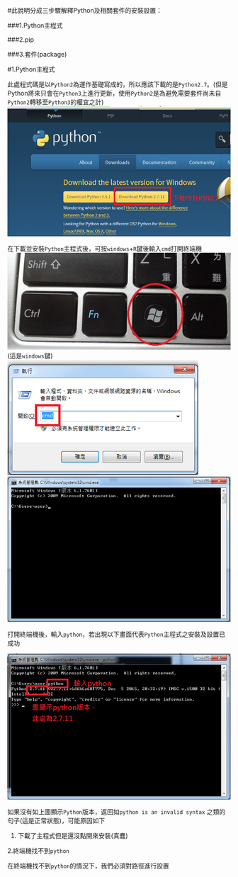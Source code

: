 #此說明分成三步驟解釋Python及相關套件的安裝設置：

###1.Python主程式

###2.pip

###3.套件(package)


#1.Python主程式

此處程式碼是以`Python2`為運作基礎寫成的，所以應該下載的是`Python2.7`。(但是Python將來只會在`Python3`上進行更新，使用`Python2`是為避免需要套件尚未自`Python2`轉移至`Python3`的權宜之計)
![0](https://github.com/otto1994/Readability/blob/master/figure/0.png)

在下載並安裝`Python`主程式後，可按`windows`+`R`鍵後輸入`cmd`打開終端機
![1](https://github.com/otto1994/Readability/blob/master/figure/1.jpg)
(這是`windows`鍵)
![2](https://github.com/otto1994/Readability/blob/master/figure/2.png)
![3](https://github.com/otto1994/Readability/blob/master/figure/3.png)

打開終端機後，輸入`python`，若出現以下畫面代表`Python`主程式之安裝及設置已成功

![4](https://github.com/otto1994/Readability/blob/master/figure/4.png)

如果沒有如上圖顯示`Python`版本，返回如`python is an invalid syntax` 之類的句子(這是正常狀態)，可能原因如下

1. 下載了主程式但是還沒點開來安裝(真蠢)

2.終端機找不到`python`

在終端機找不到`python`的情況下，我們必須對路徑進行設置






